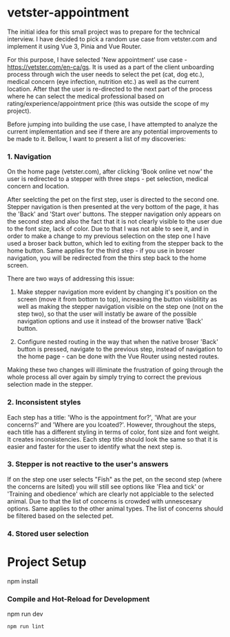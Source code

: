 # vetster-appointment

The initial idea for this small project was to prepare for the technical interview. I have decided to pick a random use case from vetster.com and implement it using Vue 3, Pinia and Vue Router. 

For this purpose, I have selected 'New appointment' use case - https://vetster.com/en-ca/gs. It is used as a part of the client unboarding process through wich the user needs to select the pet (cat, dog etc.), medical concern (eye infection, nutrition etc.) as well as the current location. After that the user is re-directed to the next part of the process where he can select the medical professional based on rating/experience/appointment price (this was outside the scope of my project).

Before jumping into building the use case, I have attempted to analyze the current implementation and see if there are any potential improvements to be made to it. Bellow, I want to present a list of my discoveries:

### 1. Navigation
On the home page (vetster.com), after clicking 'Book online vet now' the user is redirected to a stepper with three steps - pet selection, medical concern and location. 

After seelcting the pet on the first step, user is directed to the second one. Stepper navigation is then presented at the very bottom of the page, it has the 'Back' and 'Start over' buttons. The stepper navigation only appears on the second step and also the fact that it is not clearly visible to the user due to the font size, lack of color. Due to that I was not able to see it, and in order to make a change to my previous selection on the step one I have used a broser back button, which led to exiting from the stepper back to the home button. Same applies for the third step - if you use in broser navigation, you will be redirected from the thirs step back to the home screen.

There are two ways of addressing this issue:

1) Make stepper navigation more evident by changing it's position on the screen (move it from bottom to top), increasing the button visiblitity as well as making the stepper navigation visible on the step one (not on the step two), so that the user will instatly be aware of the possible navigation options and use it instead of the browser native 'Back' button.

2) Configure nested routing in the way that when the native broser 'Back' button is pressed, navigate to the previous step, instead of navigation to the home page - can be done with the Vue Router using nested routes.

Making these two changes will illiminate the frustration of going through the whole process all over again by simply trying to correct the previous selection made in the stepper. 

### 2. Inconsistent styles
Each step has a title: 'Who is the appointment for?', 'What are your concerns?' and 'Where are you lcoated?'. However, throughout the steps, each title has a different styling in terms of color, font size and font weight. It creates inconsistencies. Each step title should look the same so that it is easier and faster for the user to identify what the next step is. 

### 3. Stepper is not reactive to the user's answers
If on the step one user selects "Fish" as the pet, on the second step (where the concerns are lsited) you will still see options like 'Flea and tick' or 'Training and obedience' which are clearly not applciable to the selected animal. Due to that the list of concerns is crowded with unnescesary options. Same applies to the other animal types. The list of concerns should be filtered based on the selected pet.

### 4. Stored user selection


# Project Setup
npm install

### Compile and Hot-Reload for Development
npm run dev


```sh
npm run lint
```

